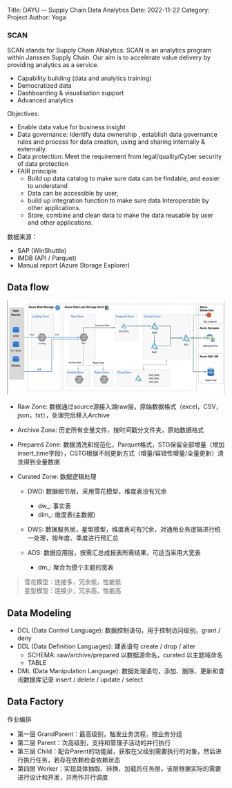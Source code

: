 Title: DAYU -- Supply Chain Data Analytics
Date: 2022-11-22
Category: Project
Author: Yoga

### SCAN

SCAN stands for Supply Chain ANalytics. SCAN is an analytics program within Janssen Supply Chain. Our aim is to accelerate value delivery by providing analytics as a service. 

* Capability building (data and analytics training)
* Democratized data
* Dashboarding & visualisation support
* Advanced analytics

Objectives:

* Enable data value for business insight
* Data governance: Identify data ownership , establish data governance rules and process for data creation, using
and sharing internally & externally.
* Data protection: Meet the requirement from legal/quality/Cyber security of data protection
* FAIR principle
  * Build up data catalog to make sure data can be findable, and easier to understand
  * Data can be accessible by user,
  * build up integration function to make sure data Interoperable by other applications.
  * Store, combine and clean data to make the data reusable by user and other applications. 


数据来源：

* SAP (WinShuttle)
* IMDB (API / Parquet)
* Manual report (Azure Storage Explorer)

## Data flow

![dataflow](img/dayu1.png)

* Raw Zone: 数据通过source源接入湖raw层，原始数据格式（excel，CSV，json，txt），处理完后移入Archive

* Archive Zone: 历史所有全量文件，按时间戳分文件夹，原始数据格式

* Prepared Zone: 数据清洗和规范化，Parquet格式，STG保留全部增量（增加insert_time字段），CSTG根据不同更新方式（增量/容错性增量/全量更新）清洗得到全量数据

* Curated Zone: 数据逻辑处理

  * DWD: 数据细节层，采用雪花模型，维度表没有冗余
    * dw_: 事实表
    * dim_: 维度表(主数据)

  * DWS: 数据服务层，星型模型，维度表可有冗余，对通用业务逻辑进行统一处理，按年度、季度进行预汇总

  * ADS: 数据应用层，按需汇总成报表所需结果，可适当采用大宽表
    * dm_: 聚合为摸个主题的宽表

> 雪花模型：连接多，冗余低，性能低 <br/> 星型模型：连接少，冗余高，性能高
## Data Modeling

* DCL (Data Control Language): 数据控制语句，用于控制访问级别，grant / deny
* DDL (Data Definition Languages): 建表语句 create / drop / alter
  * SCHEMA: raw/archive/prepared 以数据源命名，curated 以主题域命名
  * TABLE
* DML (Data Manipulation Language): 数据处理语句，添加、删除、更新和查询数据库记录 insert / delete / update / select

## Data Factory

作业编排

* 第一层 GrandParent：最高级别，触发业务流程，按业务分组
* 第二层 Parent：次高级别，支持和管理子活动的并行执行
* 第三层 Child：配合Parent的功能层，获取在父级别需要执行的对象，然后进行执行任务，若存在依赖检查依赖状态
* 第四层 Worker：实现具体抽取、转换、加载的任务层，该层根据实际的需要进行设计和开发，并用作并行调度
